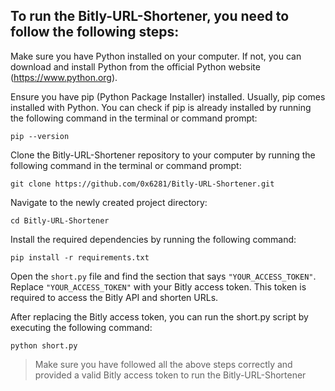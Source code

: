 ## To run the Bitly-URL-Shortener, you need to follow the following steps:

Make sure you have Python installed on your computer. If not, you can download and install Python from the official Python website (https://www.python.org).

Ensure you have pip (Python Package Installer) installed. Usually, pip comes installed with Python. You can check if pip is already installed by running the following command in the terminal or command prompt:

```pip --version```

Clone the Bitly-URL-Shortener repository to your computer by running the following command in the terminal or command prompt:

```git clone https://github.com/0x6281/Bitly-URL-Shortener.git```

Navigate to the newly created project directory:

```cd Bitly-URL-Shortener```

Install the required dependencies by running the following command:

```pip install -r requirements.txt```

Open the ```short.py``` file and find the section that says ```"YOUR_ACCESS_TOKEN"```. Replace ```"YOUR_ACCESS_TOKEN"``` with your Bitly access token. This token is required to access the Bitly API and shorten URLs.

After replacing the Bitly access token, you can run the short.py script by executing the following command:

```python short.py```

>Make sure you have followed all the above steps correctly and provided a valid Bitly access token to run the Bitly-URL-Shortener
